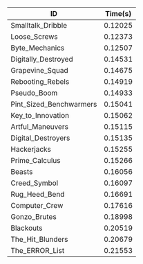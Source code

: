 |ID|Time(s)|
|-|-|
|Smalltalk_Dribble|0.12025|
|Loose_Screws|0.12373|
|Byte_Mechanics|0.12507|
|Digitally_Destroyed|0.14531|
|Grapevine_Squad|0.14675|
|Rebooting_Rebels|0.14919|
|Pseudo_Boom|0.14933|
|Pint_Sized_Benchwarmers|0.15041|
|Key_to_Innovation|0.15062|
|Artful_Maneuvers|0.15115|
|Digital_Destroyers|0.15135|
|Hackerjacks|0.15255|
|Prime_Calculus|0.15266|
|Beasts|0.16056|
|Creed_Symbol|0.16097|
|Rug_Heed_Bend|0.16691|
|Computer_Crew|0.17616|
|Gonzo_Brutes|0.18998|
|Blackouts|0.20519|
|The_Hit_Blunders|0.20679|
|The_ERROR_List|0.21553|
